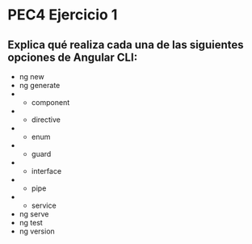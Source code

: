 # PEC4 Ejercicio 1
## Explica qué realiza cada una de las siguientes opciones de Angular CLI:

- ng new
- ng generate
- - component 
- - directive 
- - enum
- - guard
- - interface 
- - pipe
- - service
- ng serve
- ng test
- ng version
